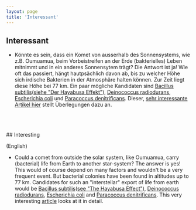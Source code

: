 ```yaml
---
layout: page
title: 'Interessant'
---
```



## Interessant

* Könnte es sein, dass ein Komet von ausserhalb des Sonnensystems, wie z.B. Oumuamua, beim Vorbeistreifen an der Erde (bakterielles) Leben mitnimmt und in ein anderes Sonnensytem trägt? Die Antwort ist ja! Wie oft das passiert, hängt hautpsächlich davon ab, bis zu welcher Höhe sich irdische Bakterien in der Atmosphäre halten können. Zur Zeit liegt diese Höhe bei 77 km. Ein paar mögliche Kandidaten sind [Bacillus subtilis](https://de.wikipedia.org/wiki/Bacillus_subtilis)([siehe "Der Hayabusa Effekt"](/2020/11/12/Der-Hayabusa-Effekt-Teil-1/)), [Deinococcus radiodurans](https://de.wikipedia.org/wiki/Deinococcus_radiodurans), [Escherichia coli](https://de.wikipedia.org/wiki/Escherichia_coli) und [Paracoccus denitrificans](https://de.wikipedia.org/wiki/Paracoccus_denitrificans). Dieser, [sehr interessante Artikel hier](https://doi.org/10.1017/S1473550419000314) stellt Überlegungen dazu an.

<br>
<br>
<br>
## Interesting

<span id="english">(English)</span>
* Could a comet from outside the solar system, like Oumuamua, carry (bacterial) life from Earth to another star-system? The answer is yes! This would of course depend on many factors and wouldn't be a very frequent event. But bacterial colonies have been found in altitudes up to 77 km. Candidates for such an "interstellar" export of life from earth would be [Bacillus subtilis](https://en.wikipedia.org/wiki/Bacillus_subtilis)([see "The Hayabusa Effect"](/TheHayabusaEffect/)), [Deinococcus radiodurans](https://en.wikipedia.org/wiki/Deinococcus_radiodurans), [Escherichia coli](https://en.wikipedia.org/wiki/Escherichia_coli) and [Paracoccus denitrificans](https://en.wikipedia.org/wiki/Paracoccus_denitrificans). This very interesting [article](https://doi.org/10.1017/S1473550419000314) looks at it in detail. 
